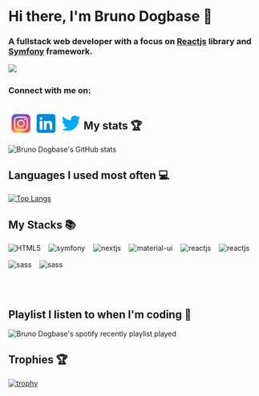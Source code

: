 # Hi there, I'm Bruno Dogbase 👋

### A fullstack web developer with a focus on [Reactjs](https://reactjs.org/) library and [Symfony](https://symfony.com/) framework.

![](https://komarev.com/ghpvc/?username=delhombre&label=PROFILE+VIEWS)

### Connect with me on:

<p style="display: flex; flex-wrap: wrap; align-items: center; gap: 1rem;">

[<img align="left" alt="instagram" width="50" height="50" src="./assets/instagram.svg" />](https://www.instagram.com/brunodogbase)

[<img align="left" alt="linkedIn" width="50" height="50" src="./assets/linkedin.svg" />](https://www.linkedin.com/in/bruno-dogbase/)

[<img align="left" alt="twitter" width="50" height="50" src="./assets/twitter.svg" />](https://twitter.com/BrruunnooD)

</p>

## My stats 🏆

![Bruno Dogbase's GitHub stats](https://github-readme-stats.vercel.app/api?username=delhombre&show_icons=true&theme=radical)

## Languages I used most often 💻

[![Top Langs](https://github-readme-stats.vercel.app/api/top-langs/?username=delhombre&langs_count=20&layout=compact)](https://github.com/anuraghazra/github-readme-stats)

## My Stacks 📚

<div style="display: flex; flex-wrap: wrap; align-items: center; gap: 1rem; margin-bottom: 2rem;">
  <img align="left" alt="HTML5" src="https://img.shields.io/badge/html5-%23E34F26.svg?style=for-the-badge&logo=html5&logoColor=white"/>

  <img align="left" alt="symfony" src="https://img.shields.io/badge/symfony-%23000000.svg?style=for-the-badge&logo=symfony&logoColor=white"/>

  <img align="left" alt="nextjs" src="https://img.shields.io/badge/Next-black?style=for-the-badge&logo=next.js&logoColor=white"/>

  <img align="left" alt="material-ui" src="https://img.shields.io/badge/MUI-%230081CB.svg?style=for-the-badge&logo=mui&logoColor=white"/>

  <img align="left" alt="reactjs" src="https://img.shields.io/badge/react-%2320232a.svg?style=for-the-badge&logo=react&logoColor=%2361DAFB"/>

  <img align="left" alt="reactjs" src="https://img.shields.io/badge/React_Router-CA4245?style=for-the-badge&logo=react-router&logoColor=white"/>

  <img align="left" alt="sass" src="https://img.shields.io/badge/SASS-hotpink.svg?style=for-the-badge&logo=SASS&logoColor=white"/>

  <img align="left" alt="sass" src="https://img.shields.io/badge/yarn-%232C8EBB.svg?style=for-the-badge&logo=yarn&logoColor=white"/>
</div>

&nbsp;

## Playlist I listen to when I'm coding 🎵

![Bruno Dogbase's spotify recently playlist played](https://spotify-recently-played-readme.vercel.app/api?user=f5iuzerykb6eeww2k1ncbhszl)

## Trophies 🏆

[![trophy](https://github-profile-trophy.vercel.app/?username=delhombre&row=2&column=3)](https://github.com/ryo-ma/github-profile-trophy)
